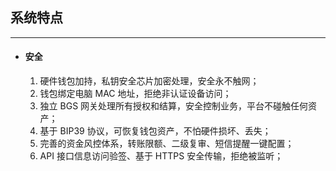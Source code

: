 ## 系统特点

---

-   #### 安全

    1.  硬件钱包加持，私钥安全芯片加密处理，安全永不触网；
    2.  钱包绑定电脑 MAC 地址，拒绝非认证设备访问；
    3.  独立 BGS 网关处理所有授权和结算，安全控制业务，平台不碰触任何资产；
    4.  基于 BIP39 协议，可恢复钱包资产，不怕硬件损坏、丢失；
    5.  完善的资金风控体系，转账限额、二级复审、短信提醒一键配置；
    6.  API 接口信息访问验签、基于 HTTPS 安全传输，拒绝被监听；
